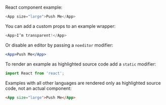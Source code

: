 React component example:

```js
<App size="large">Push Me</App>
```

You can add a custom props to an example wrapper:

```js { "props": { "className": "checks" } }
<App>I’m transparent!</App>
```

Or disable an editor by passing a `noeditor` modifier:

```jsx noeditor
<App>Push Me</App>
```

To render an example as highlighted source code add a `static` modifier:

```jsx static
import React from 'react';
```

Examples with all other languages are rendered only as highlighted source code, not an actual component:

```html
<App size="large">Push Me</App>